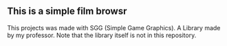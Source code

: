 ## This is a simple film browsr ##

This projects was made with SGG (Simple Game Graphics). A Library made by my professor. Note that the library itself is not in this repository. 

